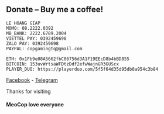 ## Donate – Buy me a coffee!

```
LE HOANG GIAP
MOMO: 08.2222.0392
MB_BANK: 2222.6789.2004
VIETTEL PAY: 0392459698
ZALO PAY: 0392459698
PAYPAL: copgamingtq@gmail.com
```

```
ETH: 0x1Fb9e08A5662fbC06756d3A1F19EEcD8b4bBD855
BITCOIN: 153uvWrtsaWFDtzDdf2efwWajnGR3GUScx
PLAYER_DUO: https://playerduo.com/5f5f64d35d95db0a954c3b84
```

[Facebook](https://www.facebook.com/100039847550995) - [Telegram](https://t.me/meow_cop)

Thanks for visiting
#### MeoCop love everyone
